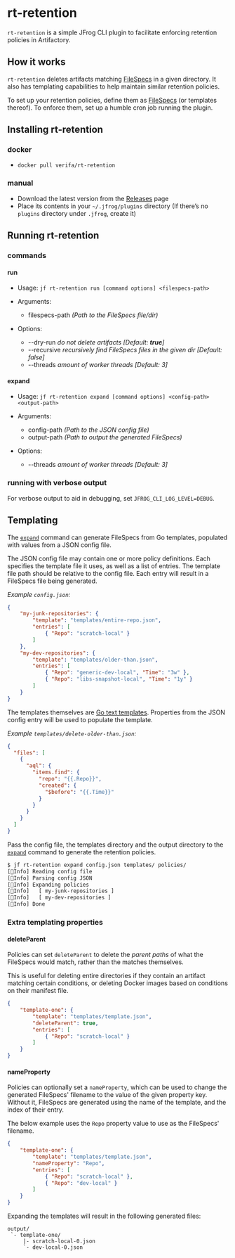 # rt-retention

`rt-retention` is a simple JFrog CLI plugin to facilitate enforcing retention policies in Artifactory.

## How it works

`rt-retention` deletes artifacts matching [FileSpecs](https://www.jfrog.com/confluence/display/JFROG/Using+File+Specs) in a given directory.
It also has templating capabilities to help maintain similar retention policies.

To set up your retention policies, define them as [FileSpecs](https://www.jfrog.com/confluence/display/JFROG/Using+File+Specs) (or templates thereof).
To enforce them, set up a humble cron job running the plugin.

## Installing rt-retention

### docker

- `docker pull verifa/rt-retention`

### manual

- Download the latest version from the [Releases](https://github.com/verifa/rt-retention/releases) page
- Place its contents in your `~/.jfrog/plugins` directory
  (If there’s no `plugins` directory under `.jfrog`, create it)

## Running rt-retention

### commands

#### run

- Usage: `jf rt-retention run [command options] <filespecs-path>`

- Arguments:
  - filespecs-path    _(Path to the FileSpecs file/dir)_

- Options:
  - --dry-run    _do not delete artifacts [Default: **true**]_
  - --recursive  _recursively find FileSpecs files in the given dir [Default: false]_
  - --threads    _amount of worker threads [Default: 3]_

#### expand

- Usage: `jf rt-retention expand [command options] <config-path> <output-path>`

- Arguments:
  - config-path    _(Path to the JSON config file)_
  - output-path    _(Path to output the generated FileSpecs)_

- Options:
  - --threads    _amount of worker threads [Default: 3]_

### running with verbose output

For verbose output to aid in debugging, set `JFROG_CLI_LOG_LEVEL=DEBUG`.

## Templating

The [`expand`](#expand) command can generate FileSpecs from Go templates, populated with values from a JSON config file.

The JSON config file may contain one or more policy definitions.
Each specifies the template file it uses, as well as a list of entries.
The template file path should be relative to the config file.
Each entry will result in a FileSpecs file being generated.

_Example `config.json`:_

```json
{
    "my-junk-repositories": {
        "template": "templates/entire-repo.json",
        "entries": [
            { "Repo": "scratch-local" }
        ]
    },
    "my-dev-repositories": {
        "template": "templates/older-than.json",
        "entries": [
            { "Repo": "generic-dev-local", "Time": "3w" },
            { "Repo": "libs-snapshot-local", "Time": "1y" }
        ]
    }
}
```

The templates themselves are [Go text templates](https://pkg.go.dev/text/template).
Properties from the JSON config entry will be used to populate the template.

_Example `templates/delete-older-than.json`:_

```json
{
  "files": [
    {
      "aql": {
        "items.find": {
          "repo": "{{.Repo}}",
          "created": {
            "$before": "{{.Time}}"
          }
        }
      }
    }
  ]
}
```

Pass the config file, the templates directory and the output directory to the [`expand`](#expand) command to generate the retention policies.

```bash
$ jf rt-retention expand config.json templates/ policies/
[🔵Info] Reading config file
[🔵Info] Parsing config JSON
[🔵Info] Expanding policies
[🔵Info]   [ my-junk-repositories ]
[🔵Info]   [ my-dev-repositories ]
[🔵Info] Done
```

### Extra templating properties

#### deleteParent

Policies can set `deleteParent` to delete the _parent paths_ of what the FileSpecs would match, rather than the matches themselves.

This is useful for deleting entire directories if they contain an artifact matching certain conditions, or deleting Docker images based on conditions on their manifest file.

```json
{
    "template-one": {
        "template": "templates/template.json",
        "deleteParent": true,
        "entries": [
            { "Repo": "scratch-local" }
        ]
    }
}
```

#### nameProperty

Policies can optionally set a `nameProperty`, which can be used to change the generated FileSpecs' filename to the value of the given property key.
Without it, FileSpecs are generated using the name of the template, and the index of their entry.

The below example uses the `Repo` property value to use as the FileSpecs' filename.

```json
{
    "template-one": {
        "template": "templates/template.json",
        "nameProperty": "Repo",
        "entries": [
            { "Repo": "scratch-local" },
            { "Repo": "dev-local" }
        ]
    }
}
```

Expanding the templates will result in the following generated files:

```text
output/
 `- template-one/
     |- scratch-local-0.json
     `- dev-local-0.json
```
